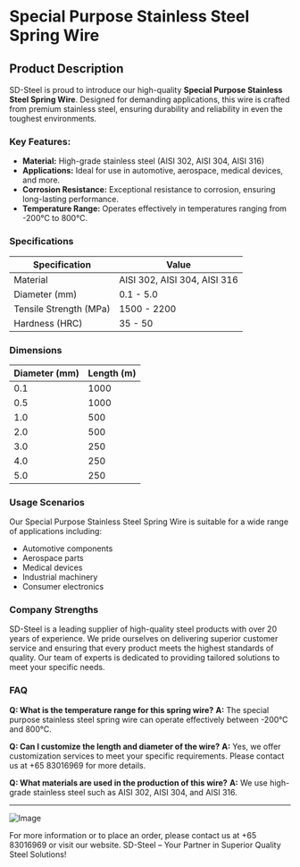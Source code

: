 # Special Purpose Stainless Steel Spring Wire

## Product Description

SD-Steel is proud to introduce our high-quality **Special Purpose Stainless Steel Spring Wire**. Designed for demanding applications, this wire is crafted from premium stainless steel, ensuring durability and reliability in even the toughest environments.

### Key Features:
- **Material:** High-grade stainless steel (AISI 302, AISI 304, AISI 316)
- **Applications:** Ideal for use in automotive, aerospace, medical devices, and more.
- **Corrosion Resistance:** Exceptional resistance to corrosion, ensuring long-lasting performance.
- **Temperature Range:** Operates effectively in temperatures ranging from -200°C to 800°C.

### Specifications

| Specification         | Value                      |
|-----------------------|----------------------------|
| Material              | AISI 302, AISI 304, AISI 316 |
| Diameter (mm)         | 0.1 - 5.0                  |
| Tensile Strength (MPa)| 1500 - 2200                |
| Hardness (HRC)        | 35 - 50                    |

### Dimensions

| Diameter (mm) | Length (m) |
|---------------|------------|
| 0.1           | 1000       |
| 0.5           | 1000       |
| 1.0           | 500        |
| 2.0           | 500        |
| 3.0           | 250        |
| 4.0           | 250        |
| 5.0           | 250        |

### Usage Scenarios
Our Special Purpose Stainless Steel Spring Wire is suitable for a wide range of applications including:
- Automotive components
- Aerospace parts
- Medical devices
- Industrial machinery
- Consumer electronics

### Company Strengths
SD-Steel is a leading supplier of high-quality steel products with over 20 years of experience. We pride ourselves on delivering superior customer service and ensuring that every product meets the highest standards of quality. Our team of experts is dedicated to providing tailored solutions to meet your specific needs.

### FAQ
**Q: What is the temperature range for this spring wire?**
**A:** The special purpose stainless steel spring wire can operate effectively between -200°C and 800°C.

**Q: Can I customize the length and diameter of the wire?**
**A:** Yes, we offer customization services to meet your specific requirements. Please contact us at +65 83016969 for more details.

**Q: What materials are used in the production of this wire?**
**A:** We use high-grade stainless steel such as AISI 302, AISI 304, and AISI 316.

---

![Image](https://github.com/user-attachments/assets/2567258e-e124-4816-932d-1809bd27ef0b)

For more information or to place an order, please contact us at +65 83016969 or visit our website. SD-Steel – Your Partner in Superior Quality Steel Solutions!